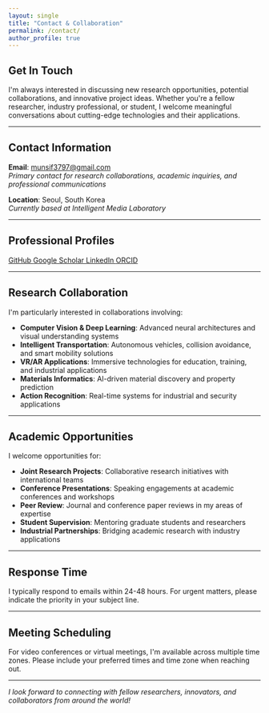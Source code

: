 ```yaml
---
layout: single
title: "Contact & Collaboration"
permalink: /contact/
author_profile: true
---
```


## Get In Touch

I'm always interested in discussing new research opportunities, potential collaborations, and innovative project ideas. Whether you're a fellow researcher, industry professional, or student, I welcome meaningful conversations about cutting-edge technologies and their applications.

---

## Contact Information

**Email**: [munsif3797@gmail.com](mailto:munsif3797@gmail.com)  
*Primary contact for research collaborations, academic inquiries, and professional communications*

**Location**: Seoul, South Korea  
*Currently based at Intelligent Media Laboratory*

---

## Professional Profiles

<div class="contact-links">
  <a href="https://github.com/munsif200" target="_blank">
    <i class="fab fa-github"></i> GitHub
  </a>
  <a href="https://scholar.google.com" target="_blank">
    <i class="fas fa-graduation-cap"></i> Google Scholar
  </a>
  <a href="https://linkedin.com" target="_blank">
    <i class="fab fa-linkedin"></i> LinkedIn
  </a>
  <a href="https://orcid.org" target="_blank">
    <i class="fab fa-orcid"></i> ORCID
  </a>
</div>

---

## Research Collaboration

I'm particularly interested in collaborations involving:

- **Computer Vision & Deep Learning**: Advanced neural architectures and visual understanding systems
- **Intelligent Transportation**: Autonomous vehicles, collision avoidance, and smart mobility solutions
- **VR/AR Applications**: Immersive technologies for education, training, and industrial applications
- **Materials Informatics**: AI-driven material discovery and property prediction
- **Action Recognition**: Real-time systems for industrial and security applications

---

## Academic Opportunities

I welcome opportunities for:

- **Joint Research Projects**: Collaborative research initiatives with international teams
- **Conference Presentations**: Speaking engagements at academic conferences and workshops
- **Peer Review**: Journal and conference paper reviews in my areas of expertise
- **Student Supervision**: Mentoring graduate students and researchers
- **Industrial Partnerships**: Bridging academic research with industry applications

---

## Response Time

I typically respond to emails within 24-48 hours. For urgent matters, please indicate the priority in your subject line.

---

## Meeting Scheduling

For video conferences or virtual meetings, I'm available across multiple time zones. Please include your preferred times and time zone when reaching out.

---

*I look forward to connecting with fellow researchers, innovators, and collaborators from around the world!*